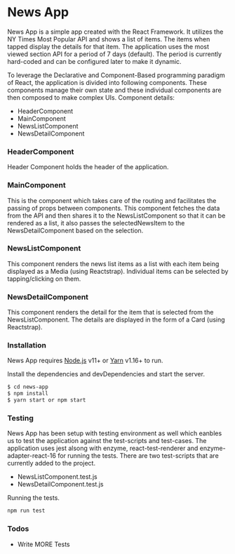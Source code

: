# News App

News App is a simple app created with the React Framework. It utilizes the NY Times Most Popular API and shows a list of items. The items when tapped display the details for that item. The application uses the most viewed section API for a period of 7 days (default). The period is currently hard-coded and can be configured later to make it dynamic.

To leverage the Declarative and Component-Based programming paradigm of React, the application is divided into following components. These components manage their own state and these individual components are then composed to make complex UIs. Component details:

- HeaderComponent
- MainComponent
- NewsListComponent
- NewsDetailComponent

### HeaderComponent

Header Component holds the header of the application.

### MainComponent

This is the component which takes care of the routing and facilitates the passing of props between components. This component fetches the data from the API and then shares it to the NewsListComponent so that it can be rendered as a list, it also passes the selectedNewsItem to the NewsDetailComponent based on the selection.

### NewsListComponent

This component renders the news list items as a list with each item being displayed as a Media (using Reactstrap). Individual items can be selected by tapping/clicking on them.

### NewsDetailComponent

This component renders the detail for the item that is selected from the NewsListComponent. The details are displayed in the form of a Card (using Reactstrap).

### Installation

News App requires [Node.js](https://nodejs.org/) v11+ or [Yarn](https://yarnpkg.com/) v1.16+ to run.

Install the dependencies and devDependencies and start the server.

```sh
$ cd news-app
$ npm install
$ yarn start or npm start
```

### Testing

News App has been setup with testing environment as well which eanbles us to test the application against the test-scripts and test-cases. The application uses jest alsong with enzyme, react-test-renderer and enzyme-adapter-react-16 for running the tests. There are two test-scripts that are currently added to the project.

- NewsListComponent.test.js
- NewsDetailComponent.test.js

Running the tests.

```sh
npm run test
```

### Todos

- Write MORE Tests
